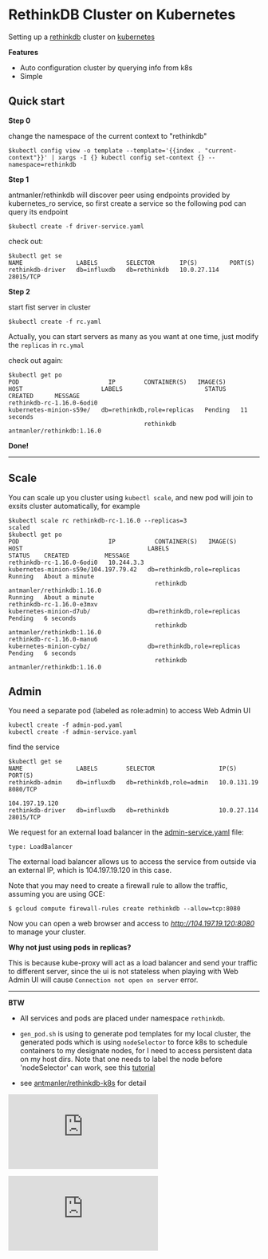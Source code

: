 RethinkDB Cluster on Kubernetes
==============================

Setting up a [rethinkdb](http://rethinkdb.com/) cluster on [kubernetes](http://kubernetes.io)

**Features**

 * Auto configuration cluster by querying info from k8s
 * Simple

Quick start
-----------
**Step 0**

change the namespace of the current context to "rethinkdb"
```
$kubectl config view -o template --template='{{index . "current-context"}}' | xargs -I {} kubectl config set-context {} --namespace=rethinkdb
```

**Step 1**

antmanler/rethinkdb will discover peer using endpoints provided by kubernetes_ro service,
so first create a service so the following pod can query its endpoint

```shell
$kubectl create -f driver-service.yaml
```

check out:

```shell
$kubectl get se
NAME               LABELS        SELECTOR       IP(S)         PORT(S)
rethinkdb-driver   db=influxdb   db=rethinkdb   10.0.27.114   28015/TCP
```

**Step 2**

start fist server in cluster

```shell
$kubectl create -f rc.yaml
```

Actually, you can start servers as many as you want at one time, just modify the `replicas` in `rc.ymal`

check out again:

```shell
$kubectl get po
POD                         IP        CONTAINER(S)   IMAGE(S)                     HOST                      LABELS                       STATUS    CREATED      MESSAGE
rethinkdb-rc-1.16.0-6odi0                                                         kubernetes-minion-s59e/   db=rethinkdb,role=replicas   Pending   11 seconds
                                      rethinkdb      antmanler/rethinkdb:1.16.0
```

**Done!**


---

Scale
-----

You can scale up you cluster using `kubectl scale`, and new pod will join to exsits cluster automatically, for example


```shell
$kubectl scale rc rethinkdb-rc-1.16.0 --replicas=3
scaled
$kubectl get po
POD                         IP           CONTAINER(S)   IMAGE(S)                     HOST                                   LABELS                       STATUS    CREATED          MESSAGE
rethinkdb-rc-1.16.0-6odi0   10.244.3.3                                               kubernetes-minion-s59e/104.197.79.42   db=rethinkdb,role=replicas   Running   About a minute
                                         rethinkdb      antmanler/rethinkdb:1.16.0                                                                       Running   About a minute
rethinkdb-rc-1.16.0-e3mxv                                                            kubernetes-minion-d7ub/                db=rethinkdb,role=replicas   Pending   6 seconds
                                         rethinkdb      antmanler/rethinkdb:1.16.0
rethinkdb-rc-1.16.0-manu6                                                            kubernetes-minion-cybz/                db=rethinkdb,role=replicas   Pending   6 seconds
                                         rethinkdb      antmanler/rethinkdb:1.16.0
```

Admin
-----

You need a separate pod (labeled as role:admin) to access Web Admin UI

```shell
kubectl create -f admin-pod.yaml
kubectl create -f admin-service.yaml
```

find the service

```shell
$kubectl get se
NAME               LABELS        SELECTOR                  IP(S)            PORT(S)
rethinkdb-admin    db=influxdb   db=rethinkdb,role=admin   10.0.131.19      8080/TCP
                                                           104.197.19.120
rethinkdb-driver   db=influxdb   db=rethinkdb              10.0.27.114      28015/TCP
```

We request for an external load balancer in the [admin-service.yaml](admin-service.yaml) file:

```
type: LoadBalancer
```

The external load balancer allows us to access the service from outside via an external IP, which is 104.197.19.120 in this case. 

Note that you may need to create a firewall rule to allow the traffic, assuming you are using GCE:
```
$ gcloud compute firewall-rules create rethinkdb --allow=tcp:8080
```

Now you can open a web browser and access to *http://104.197.19.120:8080* to manage your cluster.



**Why not just using pods in replicas?**

This is because kube-proxy will act as a load balancer and send your traffic to different server,
since the ui is not stateless when playing with Web Admin UI will cause `Connection not open on server` error.


- - -

**BTW**

  * All services and pods are placed under namespace `rethinkdb`.

  * `gen_pod.sh` is using to generate pod templates for my local cluster,
the generated pods which is using `nodeSelector` to force k8s to schedule containers to my designate nodes, for I need to access persistent data on my host dirs. Note that one needs to label the node before 'nodeSelector' can work, see this [tutorial](https://github.com/GoogleCloudPlatform/kubernetes/tree/master/examples/node-selection)

  * see [antmanler/rethinkdb-k8s](https://github.com/antmanler/rethinkdb-k8s) for detail


[![Analytics](https://kubernetes-site.appspot.com/UA-36037335-10/GitHub/examples/rethinkdb/README.md?pixel)]()


[![Analytics](https://kubernetes-site.appspot.com/UA-36037335-10/GitHub/release-0.20.0/examples/rethinkdb/README.md?pixel)]()
